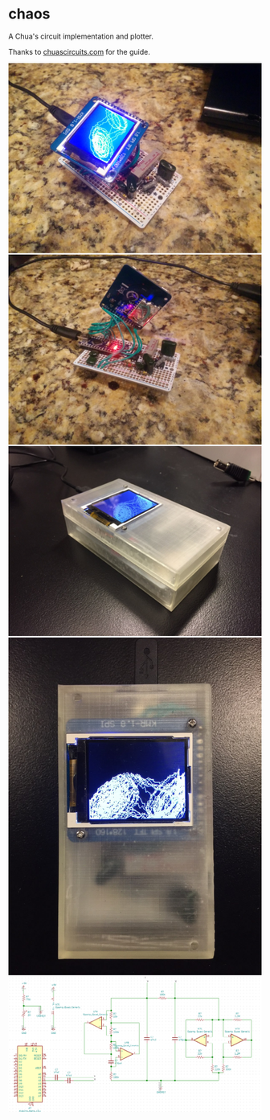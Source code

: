 # chaos

A Chua's circuit implementation and plotter.

Thanks to [chuascircuits.com](http://www.chuacircuits.com/howtobuild1.php) for the guide.

![](chaos1.jpg)
![](chaos2.jpg)
![](chaos3.jpg)
![](chaos4.jpg)
![](schematic.png)

